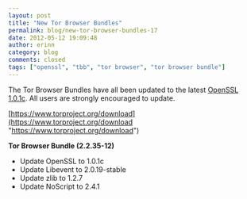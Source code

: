 ```yaml
---
layout: post
title: "New Tor Browser Bundles"
permalink: blog/new-tor-browser-bundles-17
date: 2012-05-12 19:09:48
author: erinn
category: blog
comments: closed
tags: ["openssl", "tbb", "tor browser", "tor browser bundle"]
---
```


The Tor Browser Bundles have all been updated to the latest [OpenSSL 1.0.1c](http://openssl.org/news/secadv_20120510.txt). All users are strongly encouraged to update.

[https://www.torproject.org/download](https://www.torproject.org/download "https://www.torproject.org/download")

**Tor Browser Bundle (2.2.35-12)**

-   Update OpenSSL to 1.0.1c
-   Update Libevent to 2.0.19-stable
-   Update zlib to 1.2.7
-   Update NoScript to 2.4.1

